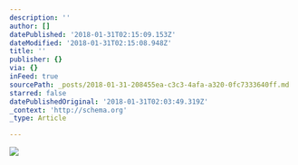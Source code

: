```yaml
---
description: ''
author: []
datePublished: '2018-01-31T02:15:09.153Z'
dateModified: '2018-01-31T02:15:08.948Z'
title: ''
publisher: {}
via: {}
inFeed: true
sourcePath: _posts/2018-01-31-208455ea-c3c3-4afa-a320-0fc7333640ff.md
starred: false
datePublishedOriginal: '2018-01-31T02:03:49.319Z'
_context: 'http://schema.org'
_type: Article

---
```

![](https://the-grid-user-content.s3-us-west-2.amazonaws.com/ec3c5a31-0d2c-47f4-b76c-017c41ea3d0f.jpg)